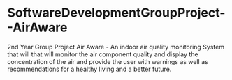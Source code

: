 # SoftwareDevelopmentGroupProject--AirAware

2nd Year Group Project 
Air Aware - An indoor air quality monitoring System that will that will monitor the air component quality and display the concentration of the air and provide the user with warnings as well as recommendations for a healthy living and a better future.
